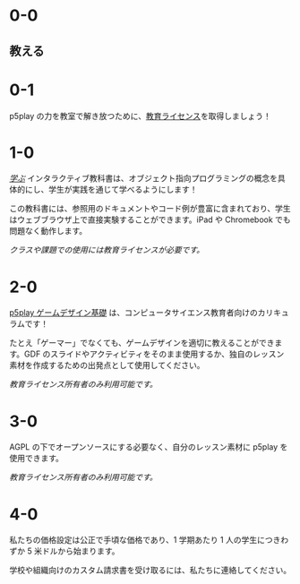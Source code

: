# 0-0

## 教える

# 0-1

p5play の力を教室で解き放つために、[教育ライセンス](/teach/EDU_LICENSE.md)を取得しましょう！

# 1-0

[_学ぶ_](../learn) インタラクティブ教科書は、オブジェクト指向プログラミングの概念を具体的にし、学生が実践を通じて学べるようにします！

この教科書には、参照用のドキュメントやコード例が豊富に含まれており、学生はウェブブラウザ上で直接実験することができます。iPad や Chromebook でも問題なく動作します。

_クラスや課題での使用には教育ライセンスが必要です。_

# 2-0

[p5play ゲームデザイン基礎](https://drive.google.com/drive/folders/1IhB6eEEABuGAe3eNEc0-SG0VujDZVDXA) は、コンピュータサイエンス教育者向けのカリキュラムです！

たとえ「ゲーマー」でなくても、ゲームデザインを適切に教えることができます。GDF のスライドやアクティビティをそのまま使用するか、独自のレッスン素材を作成するための出発点として使用してください。

_教育ライセンス所有者のみ利用可能です。_

# 3-0

AGPL の下でオープンソースにする必要なく、自分のレッスン素材に p5play を使用できます。

_教育ライセンス所有者のみ利用可能です。_

# 4-0

私たちの価格設定は公正で手頃な価格であり、1 学期あたり 1 人の学生につきわずか 5 米ドルから始まります。

学校や組織向けのカスタム請求書を受け取るには、私たちに連絡してください。
